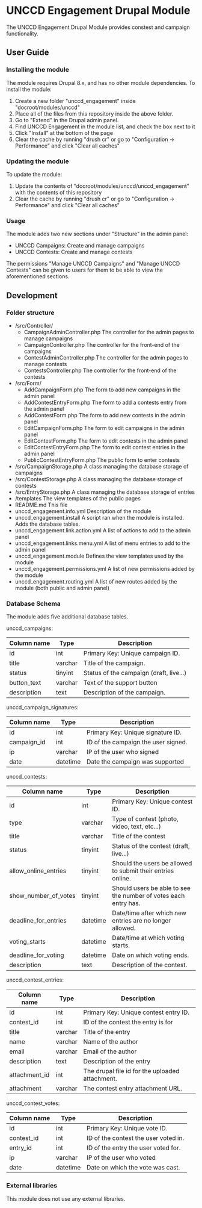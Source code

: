 # UNCCD Engagement Drupal Module
The UNCCD Engagement Drupal Module provides constest and campaign functionality.

## User Guide

### Installing the module
The module requires Drupal 8.x, and has no other module dependencies.
To install the module:
1. Create a new folder "unccd_engagement" inside "docroot/modules/unccd"
2. Place all of the files from this repository inside the above folder.
3. Go to "Extend" in the Drupal admin panel.
4. Find UNCCD Engagement in the module list, and check the box next to it
5. Click "Install" at the bottom of the page
6. Clear the cache by running "drush cr" or go to "Configuration -> Performance" and click "Clear all caches"

### Updating the module
To update the module:
1. Update the contents of "docroot/modules/unccd/unccd_engagement" with the contents of this repository
2. Clear the cache by running "drush cr" or go to "Configuration -> Performance" and click "Clear all caches"

### Usage

The module adds two new sections under "Structure" in the admin panel:
- UNCCD Campaigns: Create and manage campaigns
- UNCCD Contests: Create and manage contests

The permissions "Manage UNCCD Campaigns" and "Manage UNCCD Contests" can be given to users for them to be able to view the aforementioned sections.

## Development

### Folder structure

- /src/Controller/
    - CampaignAdminController.php The controller for the admin pages to manage campaigns
    - CampaignController.php The controller for the front-end of the campaigns
    - ContestAdminController.php The controller for the admin pages to manage contests
    - ContestsController.php The controller for the front-end of the contests
- /src/Form/
    - AddCampaignForm.php The form to add new campaigns in the admin panel
    - AddContestEntryForm.php The form to add a contests entry from the admin panel
    - AddContestForm.php The form to add new contests in the admin panel
    - EditCampaignForm.php The form to edit campaigns in the admin panel
    - EditContestForm.php The form to edit contests in the admin panel
   	- EditContestEntryForm.php The form to edit contest entries in the admin panel
    - PublicContestEntryForm.php The public form to enter contests
- /src/CampaignStorage.php A class managing the database storage of campaigns
- /src/ContestStorage.php A class managing the database storage of contests
- /src/EntryStorage.php A class managing the database storage of entries
- /templates The view templates of the public pages
- README.md This file
- unccd_engagement.info.yml Description of the module
- unccd_engagement.install A script ran when the module is installed. Adds the database tables.
- unccd_engagement.link.action.yml A list of actions to add to the admin panel
- unccd_engagement.links.menu.yml A list of menu entries to add to the admin panel
- unccd_engagement.module Defines the view templates used by the module
- unccd_engagement.permissions.yml A list of new permissions added by the module
- unccd_engagement.routing.yml A list of new routes added by the module (both public and admin panel)

### Database Schema

The module adds five additional database tables.

unccd_campaigns:

Column name         | Type     | Description
------------------- | -------- | -------------------
id                  | int      | Primary Key: Unique campaign ID.
title               | varchar  | Title of the campaign.
status        		| tinyint  | Status of the campaign (draft, live...)
button_text		    | varchar  | Text of the support button
description         | text     | Description of the campaign.

unccd_campaign_signatures:

Column name         | Type     | Description
------------------- | -------- | -------------------
id                  | int      | Primary Key: Unique signature ID.
campaign_id         | int      | ID of the campaign the user signed.
ip        			| varchar  | IP of the user who signed
date		    	| datetime | Date the campaign was supported

unccd_contests:

Column name          | Type     | Description
-------------------- | -------- | -------------------
id                   | int      | Primary Key: Unique contest ID.
type                 | varchar  | Type of contest (photo, video, text, etc...)
title        		 | varchar  | Title of the contest
status		    	 | tinyint  | Status of the contest (draft, live...)
allow_online_entries | tinyint  | Should the users be allowed to submit their entries online.
show_number_of_votes | tinyint  | Should users be able to see the number of votes each entry has.
deadline_for_entries | datetime | Date/time after which new entries are no longer allowed.
voting_starts		 | datetime | Date/time at which voting starts.
deadline_for_voting  | datetime | Date on which voting ends.
description  		 | text 	| Description of the contest.

unccd_contest_entries:

Column name          | Type     | Description
-------------------- | -------- | -------------------
id                   | int      | Primary Key: Unique contest entry ID.
contest_id           | int      | ID of the contest the entry is for
title        		 | varchar  | Title of the entry
name		    	 | varchar  | Name of the author
email 				 | varchar  | Email of the author
description          | text  	| Description of the entry
attachment_id 	     | int 		| The drupal file id for the uploaded attachment.
attachment		 	 | varchar  | The contest entry attachment URL.

unccd_contest_votes:

Column name         | Type     | Description
------------------- | -------- | -------------------
id                  | int      | Primary Key: Unique vote ID.
contest_id          | int      | ID of the contest the user voted in.
entry_id		    | int      | ID of the entry the user voted for.
ip        			| varchar  | IP of the user who voted
date		    	| datetime | Date on which the vote was cast.

### External libraries
This module does not use any external libraries.